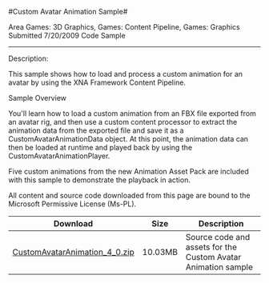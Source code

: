 #Custom Avatar Animation Sample#

Area
Games: 3D Graphics, Games: Content Pipeline, Games: Graphics
Submitted
7/20/2009
Code Sample

---

Description:

This sample shows how to load and process a custom animation for an avatar by using the XNA Framework Content Pipeline.

Sample Overview

You'll learn how to load a custom animation from an FBX file exported from an avatar rig, and then use a custom content processor to extract the animation data from the exported file and save it as a CustomAvatarAnimationData object. At this point, the animation data can then be loaded at runtime and played back by using the CustomAvatarAnimationPlayer.

Five custom animations from the new Animation Asset Pack are included with this sample to demonstrate the playback in action.

 

All content and source code downloaded from this page are bound to the Microsoft Permissive License (Ms-PL).


Download | Size | Description
---|---|---|
[CustomAvatarAnimation_4_0.zip](https://github.com/nkast/XNAGameStudio/blob/master/Samples/CustomAvatarAnimation_4_0.zip?raw=true) | 10.03MB | Source code and assets for the Custom Avatar Animation sample 